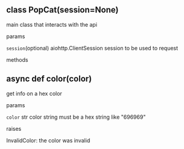 ## class PopCat(session=None)
main class that interacts with the api

params

`session`(optional) aiohttp.ClientSession
session to be used to request

methods

## async def color(color)
get info on a hex color

params

`color` str
color string
must be a hex string like "696969"

raises

InvalidColor: the color was invalid
